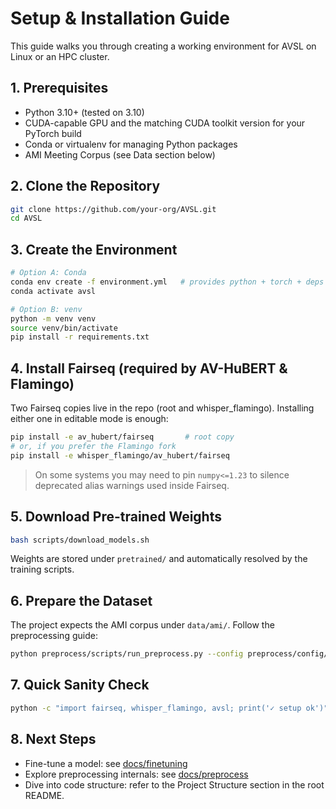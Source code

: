 # Setup & Installation Guide

This guide walks you through creating a working environment for AVSL on Linux or an HPC cluster.

## 1. Prerequisites
- Python 3.10+ (tested on 3.10)
- CUDA-capable GPU and the matching CUDA toolkit version for your PyTorch build
- Conda or virtualenv for managing Python packages
- AMI Meeting Corpus (see Data section below)

## 2. Clone the Repository
```bash
git clone https://github.com/your-org/AVSL.git
cd AVSL
```

## 3. Create the Environment
```bash
# Option A: Conda
conda env create -f environment.yml   # provides python + torch + deps
conda activate avsl

# Option B: venv
python -m venv venv
source venv/bin/activate
pip install -r requirements.txt
```

## 4. Install Fairseq (required by AV-HuBERT & Flamingo)
Two Fairseq copies live in the repo (root and whisper_flamingo). Installing either one in editable mode is enough:
```bash
pip install -e av_hubert/fairseq       # root copy
# or, if you prefer the Flamingo fork
pip install -e whisper_flamingo/av_hubert/fairseq
```
> On some systems you may need to pin `numpy<=1.23` to silence deprecated alias warnings used inside Fairseq.

## 5. Download Pre-trained Weights
```bash
bash scripts/download_models.sh
```
Weights are stored under `pretrained/` and automatically resolved by the training scripts.

## 6. Prepare the Dataset
The project expects the AMI corpus under `data/ami/`. Follow the preprocessing guide:
```bash
python preprocess/scripts/run_preprocess.py --config preprocess/config/ami.yaml
```

## 7. Quick Sanity Check
```bash
python -c "import fairseq, whisper_flamingo, avsl; print('✓ setup ok')"
```

## 8. Next Steps
- Fine-tune a model: see [docs/finetuning](mdc:docs/finetuning)
- Explore preprocessing internals: see [docs/preprocess](mdc:docs/preprocess)
- Dive into code structure: refer to the Project Structure section in the root README. 